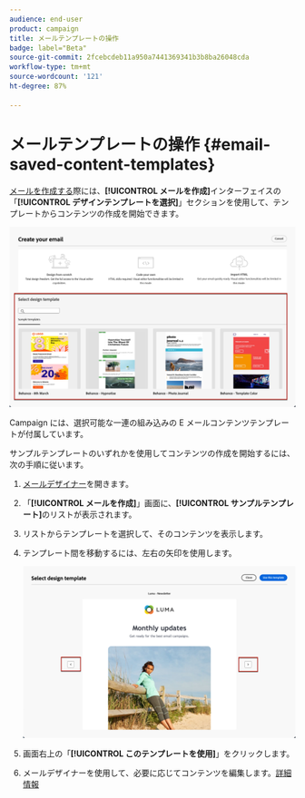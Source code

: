 ```yaml
---
audience: end-user
product: campaign
title: メールテンプレートの操作
badge: label="Beta"
source-git-commit: 2fcebcdeb11a950a7441369341b3b8ba26048cda
workflow-type: tm+mt
source-wordcount: '121'
ht-degree: 87%

---
```


# メールテンプレートの操作 {#email-saved-content-templates}

[メールを作成する](../email/create-email.md)際には、**[!UICONTROL メールを作成]**&#x200B;インターフェイスの「**[!UICONTROL デザインテンプレートを選択]**」セクションを使用して、テンプレートからコンテンツの作成を開始できます。

![](assets/email_designer-sample-templates.png)

Campaign には、選択可能な一連の組み込みの E メールコンテンツテンプレートが付属しています。

サンプルテンプレートのいずれかを使用してコンテンツの作成を開始するには、次の手順に従います。

1. [メールデザイナー](get-started-email-designer.md)を開きます。

1. 「**[!UICONTROL メールを作成]**」画面に、**[!UICONTROL サンプルテンプレート]**&#x200B;のリストが表示されます。

1. リストからテンプレートを選択して、そのコンテンツを表示します。

1. テンプレート間を移動するには、左右の矢印を使用します。

   ![](assets/email_designer-sample-templates-navigate.png)

1. 画面右上の「**[!UICONTROL このテンプレートを使用]**」をクリックします。

1. メールデザイナーを使用して、必要に応じてコンテンツを編集します。[詳細情報](create-email-content.md)
